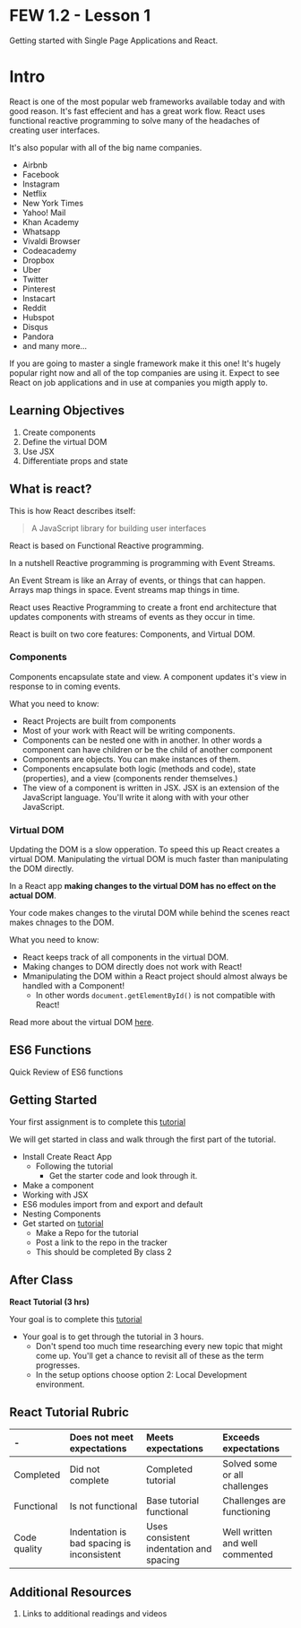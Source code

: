 # FEW 1.2 - Lesson 1

Getting started with Single Page Applications and React. 

# Intro

React is one of the  most popular web frameworks available today and with good reason. It's fast effecient and has a great work flow. React uses functional reactive programming to solve many of the headaches of creating user interfaces.

It's also popular with all of the big name companies. 

- Airbnb
- Facebook
- Instagram
- Netflix
- New York Times
- Yahoo! Mail
- Khan Academy
- Whatsapp
- Vivaldi Browser
- Codeacademy
- Dropbox
- Uber
- Twitter 
- Pinterest
- Instacart
- Reddit 
- Hubspot
- Disqus
- Pandora
- and many more...

If you are going to master a single framework make it this one! It's hugely popular right now and all of the top companies are using it. Expect to see React on job applications and in use at companies you migth apply to. 

## Learning Objectives

1. Create components
1. Define the virtual DOM
1. Use JSX 
1. Differentiate props and state 

## What is react?

This is how React describes itself: 

> A JavaScript library for building user interfaces

React is based on Functional Reactive programming. 

In a nutshell Reactive programming is programming with Event Streams. 

An Event Stream is like an Array of events, or things that can happen. Arrays map things in space. Event streams map things in time. 

React uses Reactive Programming to create a front end architecture that updates components with streams of events as they occur in time. 

React is built on  two core features: Components, and Virtual DOM. 

### Components 

Components encapsulate state and view. A component updates it's view in response to in coming events. 

What you need to know: 

- React Projects are built from components
- Most of your work with React will be writing components. 
- Components can be nested one with in another. In other words a component can have children or be the child of another component
- Components are objects. You can make instances of them. 
- Components encapsulate both logic (methods and code), state (properties), and a view (components render themselves.)
- The view of a component is written in JSX. JSX is an extension of the JavaScript language. You'll write it along with with your other JavaScript. 

### Virtual DOM 

Updating the DOM is a slow opperation. To speed this up React creates a virtual DOM. Manipulating the virtual DOM is much faster than manipulating the DOM directly. 

In a React app **making changes to the virtual DOM has no effect on the actual DOM**. 

Your code makes changes to the virutal DOM while behind the scenes react makes chnages to the DOM. 

What you need to know: 

- React keeps track of all components in the virtual DOM.
- Making changes to DOM directly does not work with React! 
- Mmanipulating the DOM within a React project should almost always be handled with a Component!
	- In other words `document.getElementById()` is not compatible with React! 

Read more about the virtual DOM [here](https://reactjs.org/docs/faq-internals.html).

## ES6 Functions 

Quick Review of ES6 functions

## Getting Started

Your first assignment is to complete this [tutorial](https://reactjs.org/tutorial/tutorial.html)

We will get started in class and walk through the first part of the tutorial. 

- Install Create React App
	- Following the tutorial 
		- Get the starter code and look through it.
- Make a component 
- Working with JSX 
- ES6 modules import from and export and default
- Nesting Components 
- Get started on [tutorial](https://reactjs.org/tutorial/tutorial.html)
	- Make a Repo for the tutorial
	- Post a link to the repo in the tracker
	- This should be completed By class 2

## After Class 

**React Tutorial (3 hrs)**

Your goal is to complete this [tutorial](https://reactjs.org/tutorial/tutorial.html)

- Your goal is to get through the tutorial in 3 hours. 
	- Don't spend too much time researching every new topic that might come up. You'll get a chance to revisit all of these as the term progresses. 
	- In the setup options choose option 2: Local Development environment. 
	
## React Tutorial Rubric

| -            | Does not meet expectations | Meets expectations       | Exceeds expectations |
|:-------------|:---------------------------|:-------------------------|:---------------------|
| Completed    | Did not complete           | Completed tutorial       | Solved some or all challenges |
| Functional   | Is not functional          | Base tutorial functional | Challenges are functioning |
| Code quality | Indentation is bad spacing is inconsistent | Uses consistent indentation and spacing | Well written and well commented |

## Additional Resources

1. Links to additional readings and videos
